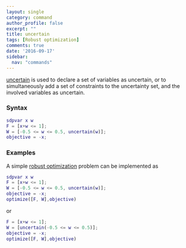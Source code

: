 ```yaml
---
layout: single
category: command
author_profile: false
excerpt: ""
title: uncertain
tags: [Robust optimization]
comments: true
date: '2016-09-17'
sidebar:
  nav: "commands"
---
```


[uncertain](/command/uncertain) is used to declare a set of variables as uncertain, or to simultaneously add a set of constraints to the uncertainty set, and the involved variables as uncertain.

### Syntax

````matlab
sdpvar x w
F = [x+w <= 1];
W = [-0.5 <= w <= 0.5, uncertain(w)];
objective = -x;
````

### Examples

A simple [robust optimization](/tutorials/robustoptimization) problem can be implemented as

````matlab
sdpvar x w
F = [x+w <= 1];
W = [-0.5 <= w <= 0.5, uncertain(w)];
objective = -x;
optimize([F, W],objective)
````
or

````matlab
F = [x+w <= 1];
W = [uncertain(-0.5 <= w <= 0.5)];
objective = -x;
optimize([F, W],objective)
````
